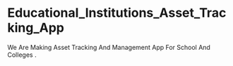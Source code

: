 # Educational_Institutions_Asset_Tracking_App
We Are Making Asset Tracking And Management App For School  And Colleges .
